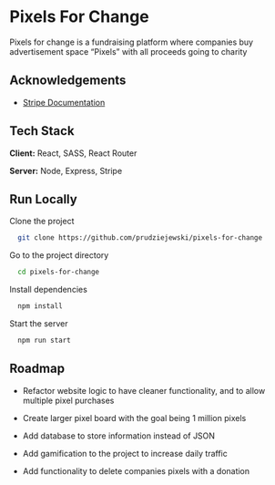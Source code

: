 # Pixels For Change 

Pixels for change is a fundraising platform where companies buy advertisement space “Pixels” with all proceeds going to charity


## Acknowledgements

 - [Stripe Documentation](https://stripe.com/docs)
 


## Tech Stack

**Client:** React, SASS, React Router

**Server:** Node, Express, Stripe




## Run Locally

Clone the project

```bash
  git clone https://github.com/prudziejewski/pixels-for-change
```

Go to the project directory

```bash
  cd pixels-for-change
```

Install dependencies

```bash
  npm install
```

Start the server

```bash
  npm run start
```


## Roadmap

- Refactor website logic to have cleaner functionality, and to allow multiple pixel purchases  

- Create larger pixel board with the goal being 1 million pixels 

- Add database to store information instead of JSON

- Add gamification to the project to increase daily traffic 

- Add functionality to delete companies pixels with a donation




